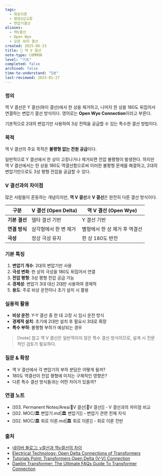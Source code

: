 ```yaml
---
tags:
  - 회로이론
  - 평형3상교류
  - 변압기결선
aliases: 
  - 역V결선
  - Open Wye
  - 오픈 와이 결선
created: 2025-06-23
title: 📝 역 V 결선
note-type: COMMON
level: "기초"
completed: false
archived: false
time-to-understand: "5분"
last-reviewed: 2025-01-27
---
```


### 정의

역 V 결선은 Y 결선(와이 결선)에서 한 상을 제거하고, 나머지 한 상을 180도 뒤집어서 연결하는 변압기 결선 방식이다. 영어로는 **Open Wye Connection**이라고 부른다.

기본적으로 2대의 변압기만 사용하여 3상 전력을 공급할 수 있는 특수한 결선 방법이다.

### 목적

역 V 결선의 주요 목적은 **불평형 없는 전원 공급**이다. 

일반적으로 Y 결선에서 한 상이 고장나거나 제거되면 전압 불평형이 발생한다. 하지만 역 V 결선에서는 한 상을 180도 역결선함으로써 이러한 불평형 문제를 해결하고, 2대의 변압기만으로도 3상 평형 전압을 공급할 수 있다.

### V 결선과의 차이점

많은 사람들이 혼동하는 개념이지만, **역 V 결선**과 **V 결선**은 완전히 다른 결선 방식이다.

| 구분 | V 결선 (Open Delta) | 역 V 결선 (Open Wye) |
|------|-------------------|-------------------|
| **기본 결선** | 델타 결선 기반 | Y 결선 기반 |
| **연결 방식** | 삼각형에서 한 변 제거 | 별형에서 한 상 제거 후 역결선 |
| **극성** | 정상 극성 유지 | 한 상 180도 반전 |

### 기본 특징

1. **변압기 개수**: 2대의 변압기만 사용
2. **극성 변화**: 한 상의 극성을 180도 뒤집어서 연결
3. **전압 평형**: 3상 평형 전압 공급 가능
4. **경제성**: 변압기 3대 대신 2대만 사용하여 경제적
5. **용도**: 주로 비상 운전이나 초기 설치 시 활용

### 실용적 활용

- **비상 운전**: Y-Y 결선 중 한 대 고장 시 임시 운전 방식
- **경제적 설치**: 초기에 2대만 설치 후 필요시 3대로 확장
- **특수 부하**: 불평형 부하가 예상되는 경우

>[!note] 참고
>역 V 결선은 일반적이지 않은 특수 결선 방식이므로, 설계 시 전문적인 검토가 필요하다.

### 질문 & 확장

- 역 V 결선에서 각 변압기의 부하 분담은 어떻게 될까?
- 180도 역결선이 전압 평형에 미치는 구체적인 영향은?
- 다른 특수 결선 방식들과는 어떤 차이가 있을까?

### 연결 노트

- [[03. Permanent Notes/Area/📝V 결선|📝V 결선]] - V 결선과의 차이점 비교
- [[02. MOC/🏛️ 변압기.md|🏛️ 변압기]] - 변압기 관련 전체 지식
- [[02. MOC/🏛️ 회로 이론.md|🏛️ 회로 이론]] - 회로 이론 전반

### 출처

- [네이버 블로그: v결선과 역v결선의 차이](https://m.blog.naver.com/casd00/221201561992)
- [Electrical Technology: Open Delta Connections of Transformers](https://www.electricaltechnology.org/2019/06/open-delta-connections-of-transformers.html)
- [Tutorials Point: Transformers Open Delta (V-V) Connection](https://www.tutorialspoint.com/electrical_machines/transformers_open_delta_v_v_connection.htm)
- [Daelim Transformer: The Ultimate FAQs Guide To Transformer Connection](https://www.daelimtransformer.com/transformer-connection.html)


